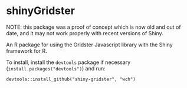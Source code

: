 shinyGridster
===============

NOTE: this package was a proof of concept which is now old and out of date, and it may not work properly with recent versions of Shiny.

An R package for using the Gridster Javascript library with the Shiny framework for R.

To install, install the `devtools` package if necessary (`install.packages("devtools")`) and run:

```
devtools::install_github("shiny-gridster", "wch")
```
